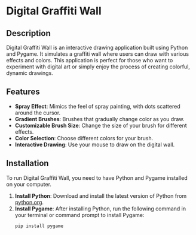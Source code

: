 # Digital Graffiti Wall

## Description
Digital Graffiti Wall is an interactive drawing application built using Python and Pygame. It simulates a graffiti wall where users can draw with various effects and colors. This application is perfect for those who want to experiment with digital art or simply enjoy the process of creating colorful, dynamic drawings.

## Features
- **Spray Effect**: Mimics the feel of spray painting, with dots scattered around the cursor.
- **Gradient Brushes**: Brushes that gradually change color as you draw.
- **Customizable Brush Size**: Change the size of your brush for different effects.
- **Color Selection**: Choose different colors for your brush.
- **Interactive Drawing**: Use your mouse to draw on the digital wall.

## Installation
To run Digital Graffiti Wall, you need to have Python and Pygame installed on your computer.

1. **Install Python**: Download and install the latest version of Python from [python.org](https://www.python.org/downloads/).
2. **Install Pygame**: After installing Python, run the following command in your terminal or command prompt to install Pygame:
   ```bash
   pip install pygame
